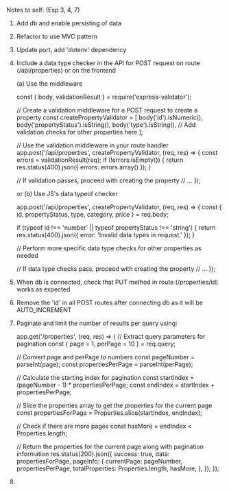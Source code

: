 Notes to self: (Esp 3, 4, 7)

1. Add db and enable persisting of data
2. Refactor to use MVC pattern
3. Update port, add 'dotenv' dependency
4. Include a data type checker in the API for POST request on route (/api/properties) or on the frontend

    (a) Use the middleware

    const { body, validationResult } = require('express-validator');

    // Create a validation middleware for a POST request to create a property
    const createPropertyValidator = [
    body('id').isNumeric(),
    body('propertyStatus').isString(),
    body('type').isString(),
    // Add validation checks for other properties here
    ];

    // Use the validation middleware in your route handler
    app.post('/api/properties', createPropertyValidator, (req, res) => {
    const errors = validationResult(req);
    if (!errors.isEmpty()) {
        return res.status(400).json({ errors: errors.array() });
    }

    // If validation passes, proceed with creating the property
    // ...
    });


    or  (b) Use JS's data typeof checker

    app.post('/api/properties', createPropertyValidator, (req, res) => {
    const { id, propertyStatus, type, category, price } = req.body;

    if (typeof id !== 'number' || typeof propertyStatus !== 'string') {
        return res.status(400).json({ error: 'Invalid data types in request.' });
    }

    // Perform more specific data type checks for other properties as needed

    // If data type checks pass, proceed with creating the property
    // ...
    });


5.  When db is connected, check that PUT method in route (/properties/id) works as expected

6.  Remove the 'id' in all POST routes after connecting db as it will be AUTO_INCREMENT

7.  Paginate and limit the number of results per query using:

    app.get('/properties', (req, res) => {
    // Extract query parameters for pagination
    const { page = 1, perPage = 10 } = req.query;
    
    // Convert page and perPage to numbers
    const pageNumber = parseInt(page);
    const propertiesPerPage = parseInt(perPage);

    // Calculate the starting index for pagination
    const startIndex = (pageNumber - 1) * propertiesPerPage;
    const endIndex = startIndex + propertiesPerPage;

    // Slice the properties array to get the properties for the current page
    const propertiesForPage = Properties.slice(startIndex, endIndex);

    // Check if there are more pages
    const hasMore = endIndex < Properties.length;

    // Return the properties for the current page along with pagination information
    res.status(200).json({
        success: true,
        data: propertiesForPage,
        pageInfo: {
        currentPage: pageNumber,
        propertiesPerPage,
        totalProperties: Properties.length,
        hasMore,
        },
    });
    });

8.  